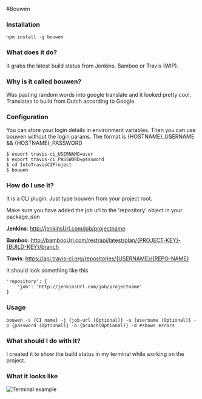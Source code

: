 #Bouwen

### Installation
```
npm install -g bouwen
```
### What does it do?
It grabs the latest build status from Jenkins, Bamboo or Travis (WIP).
### Why is it called bouwen?
Was pasting random words into google translate and it looked pretty cool. Translates to build from Dutch according to Google.
### Configuration
You can store your login details in environment variables. Then you can use bouwen without the login params.
The format is {HOSTNAME}_USERNAME && {HOSTNAME}_PASSWORD
```shell
$ export travis-ci_USERNAME=user
$ export travis-ci_PASSWORD=p4ssword
$ cd IntoTravisCIProject
$ bouwen
```
### How do I use it?
It is a CLI plugin. Just type bouwen from your project root.

Make sure you have added the job url to the 'repository' object in your package.json

__Jenkins__: http://jenkinsUrl.com/job/projectname

__Bamboo__: http://bambooUrl.com/rest/api/latest/plan/{PROJECT-KEY}-{BUILD-KEY}/branch

__Travis__: https://api.travis-ci.org/repositories/{USERNAME}/{REPO-NAME}

It should look something like this
```
'repository': {
    'job': 'http://jenkinsUrl.com/job/projectname'
}
```
### Usage
```
bouwen -s {CI name} -j {job-url (Optional)} -u {username (Optional)} -p {password (Optional)} -b {branch(Optional)} -d #shows errors
```
### What should I do with it?
I created it to show the build status in my terminal while working on the project.

### What it looks like
![Terminal example](https://dl.dropboxusercontent.com/u/92547641/bash-build.png)